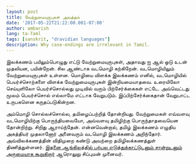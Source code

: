 ```yaml
---
layout: post
title: வேற்றுமையுருபுகள் அவத்தம்
date: '2017-05-22T21:22:00.001-07:00'
author: ambarish
lang: ta-Taml
tags: [sanskrit, "dravidian languages"]
description: Why case‐endings are irrelevant in Tamil.
---
```


இலக்கணம் பயிலும்பொழுது எட்டு வேற்றுமையுருபுகள், அதாவது ஐ ஆல் ஓடு உடன் முதலியன, பயின்றேன். சில ஆண்டாக வடமொழி கற்கிறேன். வடமொழியிலும் வேற்றுமையுருபுகள் உள்ளன. மொழியை விளக்க இலக்கணம் எனில், வடமொழியில் பெயர்ச்சொற்களை விளக்க வேற்றுமையுருபுகள் இன்றியமையாதவை. உரையிலோ செய்யுளிலோ பெயர்ச்சொல்லது முடிவில் வரும் பிற்சேர்க்கைகள் எட்டே. அவ்வெட்டது மூலம் பெயர்ச்சொல் எல்லாமே எட்டாக வேறுபடும். இப்பிற்சேர்க்கைதான் வேறுபாட்ட உருபகளென கருதப்படுகின்றன.

அம்மொழி சொல்லச்சொல்ல, தமிழைப்பற்றித் தோன்றியது. வேற்றுமைகள் எவ்வளவு வடமொழியிற்கு பொருந்தியவையோ, அவ்வளவு தமிழிற்கு பொருந்தாதவையென தோன்றிற்று. சிறிது ஆராய்ந்தேன். என்னவென்றால், தமிழ் இலக்கணம் எழுதிய அகத்தியர் முதலானோர் அனைவரும் வடமொழி இலக்கணம் அறிந்தோர். அவ்விலக்கணத்தின் விதிமுறை கண்டு அவற்றை தமிழிலக்கணத்துள் திணித்துள்ளனர். [இதனை ஆங்கிலத்தில் பற்பல எடுத்துக்காட்டுடனும் சான்றுடனும் அருமையாக கூறுகிறார்](http://ccat.sas.upenn.edu/~haroldfs/public/h_sch_9a.pdf") ஆரொலுறு சிப்புமன் முனைவர்.
